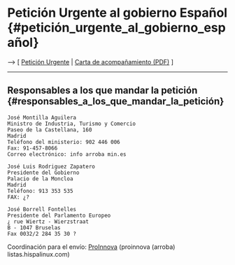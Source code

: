 # Petición Urgente al gobierno Español {#petición_urgente_al_gobierno_español}

\--\> \[ [Petición
Urgente](http://swpat.ffii.org/xatra/cons0406/index.es.html "wikilink")
\| [Carta de acompañamiento
(PDF)](http://arnauh.sdf-eu.org/nopatents/carta-urgent-call.pdf "wikilink")
\]

------------------------------------------------------------------------

## Responsables a los que mandar la petición {#responsables_a_los_que_mandar_la_petición}

`José Montilla Aguilera`\
`Ministro de Industria, Turismo y Comercio`\
`Paseo de la Castellana, 160`\
`Madrid`\
`Teléfono del ministerio: 902 446 006`\
`Fax: 91-457-8066`\
`Correo electrónico: info arroba min.es`

`José Luis Rodriguez Zapatero`\
`Presidente del Gobierno`\
`Palacio de la Moncloa`\
`Madrid`\
`Teléfono: 913 353 535`\
`FAX: ¿?`

`José Borrell Fontelles`\
`Presidente del Parlamento Europeo`\
`¿ rue Wiertz - Wierzstraat`\
`B - 1047 Bruselas`\
`Fax 0032/2 284 35 30 ?`

Coordinación para el envío:
[ProInnova](http://proinnova.hispalinux.es/ "wikilink") (proinnova
(arroba) listas.hispalinux.com)
